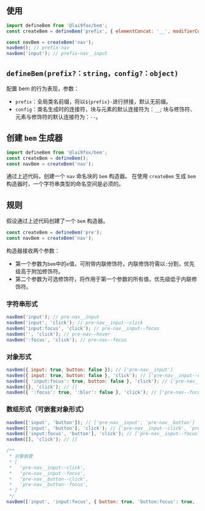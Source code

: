 ## 使用

```js
import defineBem from '@lai9fox/bem';
const createBem = defineBem('prefix', { elementConcat: '__', modifierConca: '--' });

const navBem = createBem('nav');
navBem(); // prefix-nav
navBem('input'); // prefix-nav__input
```

## `defineBem(prefix?：string，config?：object)`

配置 bem 的行为表现，参数：

- `prefix`：全局类名前缀，将以`${prefix}-`进行拼接，默认无前缀。
- `config`：类名生成时的连接符，块与元素的默认连接符为：`__`; 块与修饰符、元素与修饰符的默认连接符为：`--`。

## 创建 `bem` 生成器

```js
import defineBem from '@lai9fox/bem';
const createBem = defineBem();
const navBem = createBem('nav');
```

通过上述代码，创建一个 `nav` 命名块的 `bem` 构造器。
在使用 `createBem` 生成 `bem` 构造器时，一个字符串类型的命名空间是必须的。

## 规则

假设通过上述代码创建了一个 `bem` 构造器。

```js
const createBem = defineBem('pre');
const navBem = createBem('nav');
```

构造器接收两个参数：
- 第一个参数为`bem`中的`e`值，可附带内联修饰符，内联修饰符需以`:`分割，优先级高于附加修饰符。
- 第二个参数为可选修饰符，将作用于第一个参数的所有值，优先级低于内联修饰符。

### 字符串形式

```js
navBem('input'); // pre-nav__input
navBem('input', 'click'); // pre-nav__input--click
navBem('input:focus', 'click'); // pre-nav__input--focus
navBem('', 'click'); // pre-nav--hover
navBem(':focus', 'click'); // pre-nav--focus
```

### 对象形式

```js
navBem({ input: true, button: false }); // ['pre-nav__input']
navBem({ input: true, button: false }, 'click'); // ['pre-nav__input--click']
navBem({ 'input:focus': true, button: false }, 'click'); // ['pre-nav__input--focus']
navBem({}, 'click'); // []
navBem({ ':focus': true, ':blur': false }, 'click'); // ['pre-nav--focus']
```

### 数组形式（可嵌套对象形式）

```js
navBem(['input', 'button']); // ['pre-nav__input', 'pre-nav__button']
navBem(['input', 'button'], 'click'); // ['pre-nav__input--click', 'pre-nav__button--click']
navBem(['input:focus', 'button'], 'click'); // ['pre-nav__input--focus', 'pre-nav__button--click']
navBem([], 'click'); // []

/**
 * 对象嵌套
 * [
 *   'pre-nav__input--click',
 *   'pre-nav__input--focus',
 *   'pre-nav__button--click',
 *   'pre-nav__button--focus',
 * ]
 */
navBem(['input', 'input:focus', { button: true, 'button:focus': true, 'button:blur': false }], 'click');
```